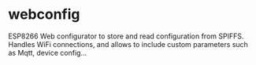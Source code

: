 # webconfig
ESP8266 Web configurator to store and read configuration from SPIFFS. Handles WiFi connections, and allows to include custom parameters such as Mqtt, device config...

